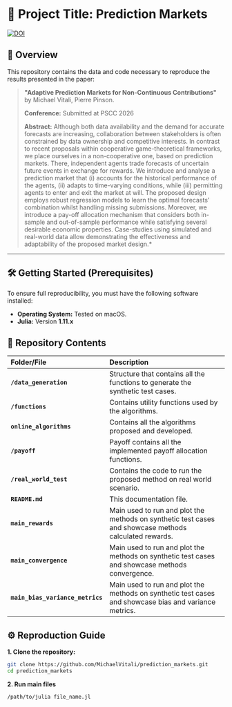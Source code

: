 # 🔬 Project Title: Prediction Markets

[![DOI]()]()

## 📖 Overview

This repository contains the data and code necessary to reproduce the results presented in the paper:

> **"Adaptive Prediction Markets for Non-Continuous Contributions"** by Michael Vitali, Pierre Pinson.
>
> **Conference:** Submitted at PSCC 2026
>
> **Abstract:** Although both data availability and the demand for accurate forecasts are increasing, collaboration between stakeholders is often constrained by data ownership and competitive interests.
> In contrast to recent proposals within cooperative game-theoretical frameworks, we place ourselves in a non-cooperative one, based on prediction markets.
> There, independent agents trade forecasts of uncertain future events in exchange for rewards. We introduce and analyse a prediction market that (i) accounts for the historical performance of the agents,
> (ii) adapts to time-varying conditions, while (iii) permitting agents to enter and exit the market at will. The proposed design employs robust regression models to learn the optimal forecasts' combination whilst handling missing submissions.
> Moreover, we introduce a pay-off allocation mechanism that considers both in-sample and out-of-sample performance while satisfying several desirable economic properties.
> Case-studies using simulated and real-world data allow demonstrating the effectiveness and adaptability of the proposed market design.*

---

## 🛠️ Getting Started (Prerequisites)

To ensure full reproducibility, you must have the following software installed:

* **Operating System:** Tested on macOS.
* **Julia:** Version **1.11.x**

## 📂 Repository Contents

| Folder/File | Description |
| :--- | :--- |
| **`/data_generation`** | Structure that contains all the functions to generate the synthetic test cases. |
| **`/functions`** | Contains utility functions used by the algorithms. |
| **`online_algorithms`** | Contains all the algorithms proposed and developed. |
| **`/payoff`** | Payoff contains all the implemented payoff allocation functions. |
| **`/real_world_test`** | Contains the code to run the proposed method on real world scenario. |
| **`README.md`** | This documentation file. |
| **`main_rewards`** | Main used to run and plot the methods on synthetic test cases and showcase methods calculated rewards. |
| **`main_convergence`** | Main used to run and plot the methods on synthetic test cases and showcase methods convergence. |
| **`main_bias_variance_metrics`** | Main used to run and plot the methods on synthetic test cases and showcase bias and variance metrics. |

## ⚙️ Reproduction Guide

**1. Clone the repository:**
```bash
git clone https://github.com/MichaelVitali/prediction_markets.git
cd prediction_markets
```

**2. Run main files**
```bash
/path/to/julia file_name.jl
```
